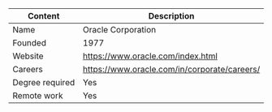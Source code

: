 | Content         | Description                         |
| --------------- | ----------------------------------- |
| Name            | Oracle Corporation    			        |
| Founded         | 1977                                |
| Website         | https://www.oracle.com/index.html    |
| Careers         | https://www.oracle.com/in/corporate/careers/|
| Degree required | Yes                                 |
| Remote work     | Yes                                 |
